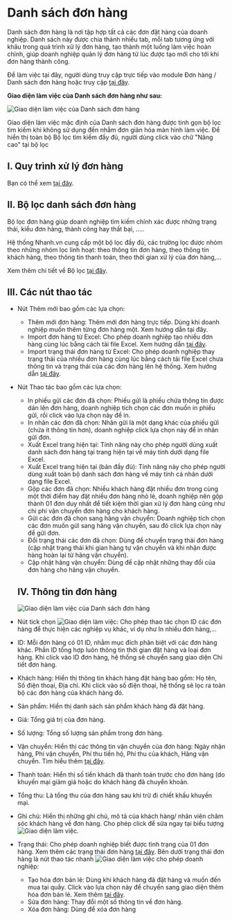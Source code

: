 # Danh sách đơn hàng

Danh sách đơn hàng là nơi tập hợp tất cả các đơn đặt hàng của doanh nghiệp. Danh sách này được chia thành nhiều tab, mỗi tab tương ứng với khâu trong quá trình xử lý đơn hàng, tạo thành một luồng làm việc hoàn chỉnh, giúp doanh nghiệp quản lý đơn hàng từ lúc được tạo mới cho tới khi đơn hàng thành công.

Để làm việc tại đây, người dùng truy cập trực tiếp vào module Đơn hàng / Danh sách đơn hàng hoặc truy cập [tại đây](link).

**Giao diện làm việc của Danh sách đơn hàng như sau:**

![Giao diện làm việc của Danh sách đơn hàng](limk)

Giao diện làm việc mặc định của Danh sách đơn hàng được tinh gọn bộ lọc tìm kiếm khi không sử dụng đến nhằm đơn giản hóa màn hình làm việc. Để hiển thị toàn bộ Bộ lọc tìm kiếm đầy đủ, người dùng click vào chữ "Nâng cao" tại bộ lọc

## I. Quy trình xử lý đơn hàng 
Bạn có thể xem [tại đây](link).

## II.  Bộ lọc danh sách đơn hàng
Bộ lọc đơn hàng giúp doanh nghiệp tìm kiếm chính xác được những trạng thái, kiểu đơn hàng, thành công hay thất bại, .....

Hệ thống Nhanh.vn cung cấp một bộ lọc đầy đủ, các trường lọc được nhóm theo những nhóm lọc linh hoạt: theo thông tin đơn hàng, theo thông tin khách hàng, theo thông tin thanh toán, theo thời gian xử lý của đơn hàng,...

Xem thêm chi tiết về Bộ lọc [tại đây](link).

## III. Các nút thao tác
- Nút Thêm mới bao gồm các lựa chọn:
  - Thêm mới đơn hàng: Thêm mới đơn hàng trực tiếp. Dùng khi doanh nghiệp muốn thêm từng đơn hàng một. Xem hướng dẫn tại đây.
  - Import đơn hàng từ Excel: Cho phép doanh nghiệp tạo nhiều đơn hàng cùng lúc bằng cách tải file Excel. Xem hướng dẫn [tại đây](link).
  - Import trạng thái đơn hàng từ Excel: Cho phép doanh nghiệp thay trạng thái của nhiều đơn hàng cùng lúc bằng cách tải file Excel chưa thông tin và trạng thái của các đơn hàng lên hệ thống. Xem hướng dẫn [tại đây](link).
- Nút Thao tác bao gồm các lựa chọn:
  - In phiếu gửi các đơn đã chọn: Phiếu gửi là phiếu chứa thông tin được dán lên đơn hàng, doanh nghiệp tích chọn các đơn muốn in phiếu gửi, rồi click vào lựa chọn này để in.
  - In nhãn các đơn đã chọn: Nhãn gửi là một dạng khác của phiếu gửi (chứa ít thông tin hơn), doanh nghiệp click lựa chọn này để in nhãn gửi đơn.
  - Xuất Excel trang hiện tại: Tính năng này cho phép người dùng xuất danh sách đơn hàng tại trang hiện tại về máy tính dưới dạng file Excel.
  - Xuất Excel trang hiện tại (bản đầy đủ): Tính năng này cho phép người dùng xuất toàn bộ danh sách đơn hàng về máy tính cá nhân dưới dạng file Excel.
  - Gộp các đơn đã chọn: Nhiều khách hàng đặt nhiều đơn trong cùng một thời điểm hay đặt nhiều đơn hàng nhỏ lẻ, doanh nghiệp nên gộp thành 01 đơn duy nhất để tiết kiệm thời gian xử lý đơn hàng cũng như chi phí vận chuyển đơn hàng cho khách hàng.
  - Gửi các đơn đã chọn sang hãng vận chuyển: Doanh nghiệp tích chọn các đơn muốn gửi sang hãng vận chuyển, sau đó click lựa chọn này để gửi đơn.
  - Đổi trạng thái các đơn đã chọn: Dùng để chuyển trạng thái đơn hàng (cập nhật trạng thái khi gian hàng tự vận chuyển và khi nhận được hàng hoàn lại từ hãng vận chuyển).
  - Cập nhật hãng vận chuyển: Dùng để cập nhật những thay đổi của đơn hàng cho hãng vận chuyển.
  
  ## IV. Thông tin đơn hàng
  
  ![Giao diện làm việc của Danh sách đơn hàng](https://raw.githubusercontent.com/nhanhapi/manual/master/docs/don-hang/img/danh-sach-don-hang-1.png)
  
- Nút tick chọn ![Giao diện làm việc](https://raw.githubusercontent.com/nhanhapi/manual/master/docs/don-hang/img/in-dong-goi-2.png): Cho phép thao tác chọn ID các đơn hàng để thực hiện các nghiệp vụ khác, ví dụ như In nhiều đơn hàng,...
- ID: Mỗi đơn hàng có 01 ID, nhằm mục đích phân biệt với các đơn hàng khác. Phần ID tổng hợp luôn thông tin thời gian đặt hàng và loại đơn hàng. Khi click vào ID đơn hàng, hệ thống sẽ chuyển sang giao diện Chi tiết đơn hàng.
- Khách hàng: Hiển thị thông tin khách hàng đặt hàng bao gồm: Họ tên, Số điện thoại, Địa chỉ. Khi click vào số điện thoại, hệ thống sẽ lọc ra toàn bộ các đơn hàng của khách hàng đó.
- Sản phẩm: Hiển thị danh sách sản phẩm khách hàng đã đặt hàng.
- Giá: Tổng giá trị của đơn hàng.
- Số lượng: Tổng số lượng sản phẩm trong đơn hàng.
- Vận chuyển: Hiển thị các thông tin vận chuyển của đơn hàng: Ngày nhận hàng, Phí vận chuyển, Phí thu tiền hộ, Phí thu của khách, Hãng vận chuyển. Tìm hiểu thêm [tại đây](linlk).
- Thanh toán: Hiển thị số tiền khách đã thanh toán trước cho đơn hàng (do khuyến mại giảm giá hoặc do khách hàng đã chuyển khoản.
- Tổng thu: Là tổng thu của đơn hàng sau khi trừ đi chiết khấu khuyến mại.
- Ghi chú: Hiển thị những ghi chú, mô tả của khách hàng/ nhân viên chăm sóc khách hàng về đơn hàng. Cho phép click để sửa ngay tại biểu tượng ![Giao diện làm việc](https://raw.githubusercontent.com/nhanhapi/manual/master/docs/don-hang/img/danh-sach-don-hang-2.png).
- Trạng thái: Cho phép doanh nghiệp biết được tình trạng của 01 đơn hàng. Xem thêm các trạng thái đơn hàng [tại đây](link). Bên dưới trạng thái đơn hàng là nút thao tác nhanh  ![Giao diện làm việc](https://raw.githubusercontent.com/nhanhapi/manual/master/docs/don-hang/img/in-dong-goi-3.png) cho phép doanh nghiệp:
  - Tạo hóa đơn bán lẻ: Dùng khi khách hàng đã đặt hàng và muốn đến mua tại quầy. Click vào lựa chọn này để chuyển sang giao diện thêm hóa đơn bán lẻ. Xem thêm [tại đây](link).
  - Sửa đơn hàng: Thay đổi một số thông tin về đơn hàng.
  - Xóa đơn hàng:  Dùng để xóa đơn hàng
